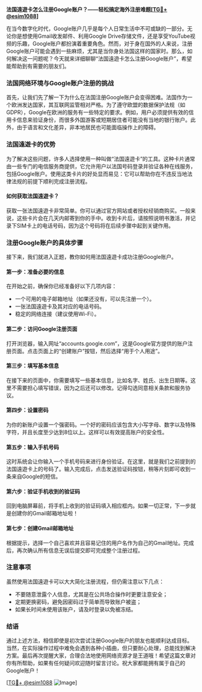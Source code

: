 **法国遠遊卡怎么注册Google账户？——轻松搞定海外注册难题[[TG💪+ @esim1088](https://t.me/s/esim1088)]**

在当今数字化时代，Google账户几乎是每个人日常生活中不可或缺的一部分。无论你是想使用Gmail收发邮件、利用Google Drive存储文件，还是享受YouTube视频的乐趣，Google账户都扮演着重要角色。然而，对于身在国外的人来说，注册Google账户可能会遇到一些麻烦，尤其是当你身处法国这样的国家时。那么，如何解决这一问题呢？今天就来详细聊聊“法国遠遊卡怎么注册Google账户”，希望能帮助到有需要的朋友们。

### 法国网络环境与Google账户注册的挑战

首先，让我们先了解一下为什么在法国注册Google账户会变得困难。法国作为一个欧洲发达国家，其互联网监管相对严格。为了遵守欧盟的数据保护法规（如GDPR），Google在欧洲的服务有一些特定的要求。例如，用户必须提供有效的信用卡信息来验证身份，而很多外国游客或短期居住者可能没有当地的银行账户。此外，由于语言和文化差异，非本地居民也可能面临操作上的障碍。

### 法国遠遊卡的优势

为了解决这些问题，许多人选择使用一种叫做“法国遠遊卡”的工具。这种卡片通常由一些专门的电信服务商提供，它允许用户以法国号码登录并验证各种在线服务，包括Google账户。使用这类卡片的好处显而易见：它可以帮助你在不违反当地法律法规的前提下顺利完成注册流程。

#### 如何获取法国遠遊卡？

获取一张法国遠遊卡非常简单。你可以通过官方网站或者授权经销商购买。一般来说，这些卡片会在几天内邮寄到你的手中。收到卡片后，请按照说明书激活，并记录下SIM卡上的电话号码，因为这个号码将在后续步骤中起到关键作用。

### 注册Google账户的具体步骤

接下来，我们就进入正题，教你如何用法国遠遊卡成功注册Google账户。

#### 第一步：准备必要的信息

在开始之前，确保你已经准备好以下几项内容：
- 一个可用的电子邮箱地址（如果还没有，可以先注册一个）。
- 一张法国遠遊卡及其对应的电话号码。
- 稳定的网络连接（建议使用Wi-Fi）。

#### 第二步：访问Google注册页面

打开浏览器，输入网址“accounts.google.com”，这是Google官方提供的账户注册页面。点击页面上的“创建账户”按钮，然后选择“用于个人用途”。

#### 第三步：填写基本信息

在接下来的页面中，你需要填写一些基本信息，比如名字、姓氏、出生日期等。这里不需要担心填写错误，因为之后还可以修改。记得勾选同意相关条款和服务协议。

#### 第四步：设置密码

为你的新账户设置一个强密码。一个好的密码应该包含大小写字母、数字以及特殊字符，并且长度至少达到8位以上。这样可以有效提高账户的安全性。

#### 第五步：输入手机号码

这时系统会让你输入一个手机号码来进行身份验证。在这里，就是我们之前提到的法国遠遊卡上的号码了。输入完成后，点击发送验证码按钮，稍等片刻即可收到一条来自Google的短信。

#### 第六步：验证手机收到的验证码

回到电脑屏幕前，将手机上收到的验证码填入相应框内。如果一切正常，下一步就是创建你的Gmail邮箱地址啦！

#### 第七步：创建Gmail邮箱地址

根据提示，选择一个自己喜欢并且容易记住的用户名作为自己的Gmail地址。完成后，再次确认所有信息无误后提交即可完成整个注册过程。

### 注意事项

虽然使用法国遠遊卡可以大大简化注册流程，但仍需注意以下几点：
- 不要随意泄露个人信息，尤其是在公共场合操作时更要注意安全；
- 定期更换密码，避免因密码过于简单而导致账户被盗；
- 如果长时间未使用该账户，请及时登录以免被冻结。

### 结语

通过上述方法，相信即使是初次尝试注册Google账户的朋友也能顺利达成目标。当然，在实际操作过程中难免会遇到各种小插曲，但只要耐心处理，总能找到解决方案。最后再次提醒大家，合理合法地使用网络资源才是王道哦！希望这篇文章对你有所帮助，如果有任何疑问欢迎随时留言讨论。祝大家都能拥有属于自己的Google账户！

[[TG💪+ @esim1088](https://t.me/s/esim1088) ![Image](https://i.postimg.cc/4NQfJmqS/Snipaste-2025-05-13-00-14-12.png)]